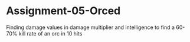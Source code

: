 # Assignment-05-Orced
Finding damage values in damage multiplier and intelligence to find a 60-70% kill rate of an orc in 10 hits
